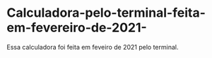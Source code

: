 # Calculadora-pelo-terminal-feita-em-fevereiro-de-2021-
Essa calculadora foi feita em feveiro de 2021 pelo terminal. 
